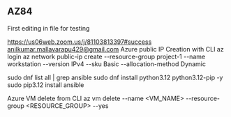 ## AZ84

First editing in file for testing


https://us06web.zoom.us/j/81103813397#success
anilkumar.mallavarapu429@gmail.com
Azure public IP Creation with CLI
az login
az network public-ip create --resource-group project-1 --name workstation --version IPv4 --sku Basic --allocation-method Dynamic

sudo dnf list all | grep ansible
sudo dnf install python3.12 python3.12-pip -y
sudo pip3.12 install ansible

Azure VM delete from CLI
az vm delete --name <VM_NAME> --resource-group <RESOURCE_GROUP> --yes
